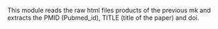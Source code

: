 This module reads the raw html files products of the previous mk and extracts the PMID (Pubmed_id), TITLE (title of the paper) and doi.
